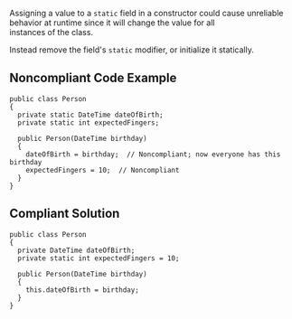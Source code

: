 
Assigning a value to a `static` field in a constructor could cause unreliable behavior at runtime since it will change the value for all<br>instances of the class.

Instead remove the field's `static` modifier, or initialize it statically.

## Noncompliant Code Example


    public class Person
    {
      private static DateTime dateOfBirth;
      private static int expectedFingers;
    
      public Person(DateTime birthday)
      {
        dateOfBirth = birthday;  // Noncompliant; now everyone has this birthday
        expectedFingers = 10;  // Noncompliant
      }
    }


## Compliant Solution


    public class Person
    {
      private DateTime dateOfBirth;
      private static int expectedFingers = 10;
    
      public Person(DateTime birthday)
      {
        this.dateOfBirth = birthday;
      }
    }

